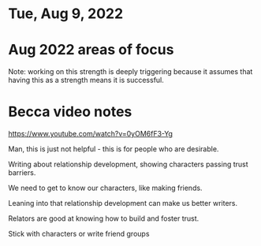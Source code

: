 # Tue, Aug 9, 2022

# Aug 2022 areas of focus

Note: working on this strength is deeply triggering because it assumes that having this as a strength means it is successful.

# Becca video notes

https://www.youtube.com/watch?v=0yOM6fF3-Yg

Man, this is just not helpful - this is for people who are desirable.

Writing about relationship development, showing characters passing trust barriers.

We need to get to know our characters, like making friends.

Leaning into that relationship development can make us better writers.

Relators are good at knowing how to build and foster trust. 

Stick with characters or write friend groups


